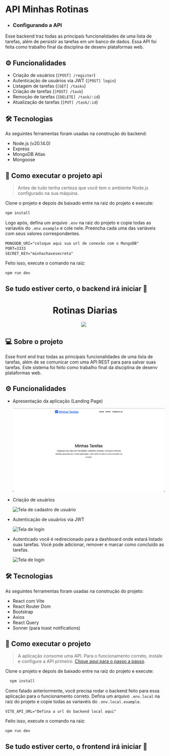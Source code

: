 # API Minhas Rotinas

- ### Configurando a API
  


Esse backend traz todas as principais funcionalidades de uma lista de tarefas, além de persistir as tarefas em um banco de dados. Essa API foi feita como trabalho final da disciplina de desenv plataformas web.

## ⚙️ Funcionalidades

- Criação de usuários (`[POST] /register`)
- Autenticação de usuários via JWT (`[POST] login`)
- Listagem de tarefas (`[GET] /tasks`)
- Criação de tarefas (`[POST] /task`)
- Remoção de tarefas (`[DELETE] /task/:id`)
- Atualização de tarefas (`[PUT] /task/:id`)

## 🛠 Tecnologias

As seguintes ferramentas foram usadas na construção do backend:

- Node.js (v20.14.0)
- Express
- MongoDB Atlas
- Mongoose

## 🚀 Como executar o projeto api

> Antes de tudo tenha certeza que você tem o ambiente Node.js configurado na sua máquina.

Clone o projeto e depois de baixado entre na raiz do projeto e execute:

```bash
npm install
```

Logo após, defina um arquivo `.env` na raiz do projeto e copie todas as variavéis do `.env.example` e cole nele. Preencha cada uma das variáveis com seus valores correspondentes.

```
MONGODB_URI="coloque aqui sua url de conexão com o MongoDB"
PORT=3333
SECRET_KEY="minhachavesecreta"
```

Feito isso, execute o comando na raiz:
```bash
npm run dev
```

## Se tudo estiver certo, o backend irá iniciar 🚀






<h1 align="center">
  Rotinas Diarias
</h1>

<p align="center" style="margin-right: 8px">
  <img src="./assets/readme/dashboard.png" />
</p>





## 💻 Sobre o projeto


Esse front end traz todas as principais funcionalidades de uma lista de tarefas, além de se comunicar com uma API REST para para salvar suas tarefas. Este sistema foi feito como trabalho final da disciplina de desenv plataformas web.

## ⚙️ Funcionalidades

- Apresentação da aplicação (Landing Page)

  ![Landing Page](frontend/assets/readme/landing-page.png "Home")

- Criação de usuários

  ![Tela de cadastro de usuário](/assets/readme/register.png "Cadastro")

- Autenticação de usuários via JWT

  ![Tela de login](/assets/readme/login.png "Login")

- Autenticado você é redirecionado para a dashboard onde estará listado suas tarefas. Você pode adicionar, remover e marcar como concluído as tarefas.

  ![Tela de login](/assets/readme/dashboard.png "Dashboard")

## 🛠 Tecnologias

As seguintes ferramentas foram usadas na construção do projeto:

- React com Vite
- React Router Dom
- Bootstrap
- Axios
- React Query
- Sonner (para toast notifications)

## 🚀 Como executar o projeto

> A aplicação consome uma API. Para o funcionamento correto, instale e configure a API primeiro. [Clique aqui para o passo a passo](https://github.com/kassiosilva/api-todo-list).

Clone o projeto e depois de baixado entre na raiz do projeto e execute:

```bash
  npm install
```

Como falado anteriormente, você precisa rodar o backend feito para essa aplicação para o funcionamento correto. Defina um arquivo `.env.local` na raiz do projeto e copie todas as variavéis do `.env.local.example`.

```
VITE_API_URL="Defina a url do backend local aqui"
```

Feito isso, execute o comando na raiz:

```bash
npm run dev
```

## Se tudo estiver certo, o frontend irá iniciar 🚀

